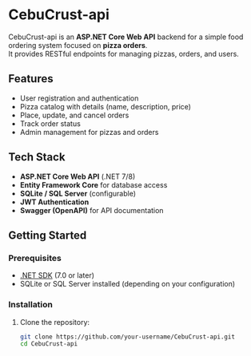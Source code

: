 # CebuCrust-api

CebuCrust-api is an **ASP.NET Core Web API** backend for a simple food ordering system focused on **pizza orders**.  
It provides RESTful endpoints for managing pizzas, orders, and users.

## Features
- User registration and authentication
- Pizza catalog with details (name, description, price)
- Place, update, and cancel orders
- Track order status
- Admin management for pizzas and orders

## Tech Stack
- **ASP.NET Core Web API** (.NET 7/8)
- **Entity Framework Core** for database access
- **SQLite / SQL Server** (configurable)
- **JWT Authentication**
- **Swagger (OpenAPI)** for API documentation

## Getting Started

### Prerequisites
- [.NET SDK](https://dotnet.microsoft.com/download) (7.0 or later)
- SQLite or SQL Server installed (depending on your configuration)

### Installation
1. Clone the repository:
   ```bash
   git clone https://github.com/your-username/CebuCrust-api.git
   cd CebuCrust-api
